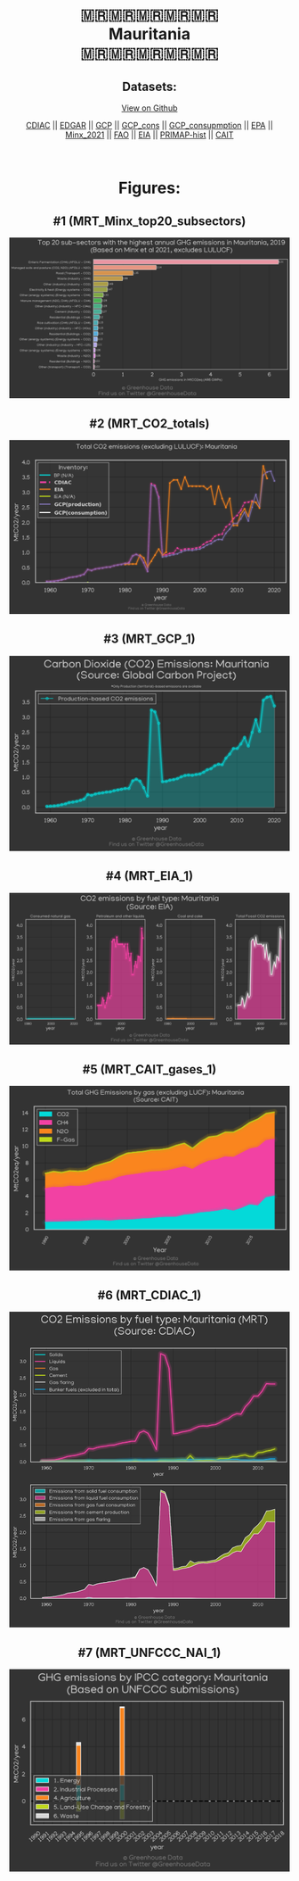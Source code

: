 
<center>
<h1 align="center">
🇲🇷🇲🇷🇲🇷🇲🇷🇲🇷
<br>
Mauritania
<br>
🇲🇷🇲🇷🇲🇷🇲🇷🇲🇷
</h1>
<h2>Datasets:</h2>
<p><a href="https://github.com/dquintani/GreenhouseData/tree/master/country_data/MRT_Mauritania/data">View on Github</a>
<br></p><p><a href="data/MRT_CDIAC.csv">CDIAC</a> || <a href="data/MRT_EDGAR.csv">EDGAR</a> || <a href="data/MRT_GCP.csv">GCP</a> || <a href="data/MRT_GCP_cons.csv">GCP_cons</a> || <a href="data/MRT_GCP_consupmption.csv">GCP_consupmption</a> || <a href="data/MRT_EPA.csv">EPA</a> || <a href="data/MRT_Minx_2021.csv">Minx_2021</a> || <a href="data/MRT_FAO.csv">FAO</a> || <a href="data/MRT_EIA.csv">EIA</a> || <a href="data/MRT_PRIMAP-hist.csv">PRIMAP-hist</a> || <a href="data/MRT_CAIT.csv">CAIT</a></p><p><br></p>
<h1>Figures:</h1><h2>#1 (MRT_Minx_top20_subsectors)</h2>
<p><img alt="" src="figures/MRT_Minx_top20_subsectors.png" /></p><h2>#2 (MRT_CO2_totals)</h2>
<p><img alt="" src="figures/MRT_CO2_totals.png" /></p><h2>#3 (MRT_GCP_1)</h2>
<p><img alt="" src="figures/MRT_GCP_1.png" /></p><h2>#4 (MRT_EIA_1)</h2>
<p><img alt="" src="figures/MRT_EIA_1.png" /></p><h2>#5 (MRT_CAIT_gases_1)</h2>
<p><img alt="" src="figures/MRT_CAIT_gases_1.png" /></p><h2>#6 (MRT_CDIAC_1)</h2>
<p><img alt="" src="figures/MRT_CDIAC_1.png" /></p><h2>#7 (MRT_UNFCCC_NAI_1)</h2>
<p><img alt="" src="figures/MRT_UNFCCC_NAI_1.png" /></p>